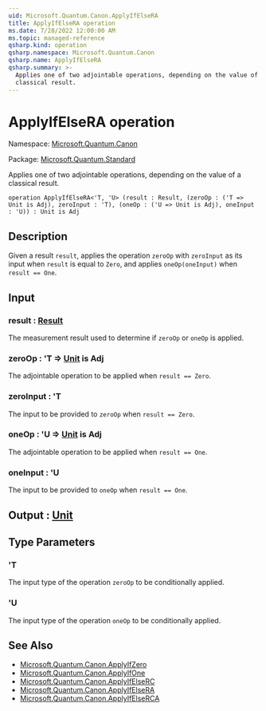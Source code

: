 ```yaml
---
uid: Microsoft.Quantum.Canon.ApplyIfElseRA
title: ApplyIfElseRA operation
ms.date: 7/28/2022 12:00:00 AM
ms.topic: managed-reference
qsharp.kind: operation
qsharp.namespace: Microsoft.Quantum.Canon
qsharp.name: ApplyIfElseRA
qsharp.summary: >-
  Applies one of two adjointable operations, depending on the value of a
  classical result.
---
```


# ApplyIfElseRA operation

Namespace: [Microsoft.Quantum.Canon](xref:Microsoft.Quantum.Canon)

Package: [Microsoft.Quantum.Standard](https://nuget.org/packages/Microsoft.Quantum.Standard)


Applies one of two adjointable operations, depending on the value of aclassical result.

```qsharp
operation ApplyIfElseRA<'T, 'U> (result : Result, (zeroOp : ('T => Unit is Adj), zeroInput : 'T), (oneOp : ('U => Unit is Adj), oneInput : 'U)) : Unit is Adj
```


## Description

Given a result `result`, applies the operation `zeroOp` with `zeroInput` asits input when `result` is equal to `Zero`, and applies `oneOp(oneInput)`when `result == One`.

## Input

### result : [Result](xref:microsoft.quantum.qsharp.valueliterals#result-literal)

The measurement result used to determine if `zeroOp` or `oneOp` isapplied.


### zeroOp : 'T => [Unit](xref:microsoft.quantum.qsharp.valueliterals#unit-literal)  is Adj

The adjointable operation to be applied when `result == Zero`.


### zeroInput : 'T

The input to be provided to `zeroOp` when `result == Zero`.


### oneOp : 'U => [Unit](xref:microsoft.quantum.qsharp.valueliterals#unit-literal)  is Adj

The adjointable operation to be applied when `result == One`.


### oneInput : 'U

The input to be provided to `oneOp` when `result == One`.



## Output : [Unit](xref:microsoft.quantum.qsharp.valueliterals#unit-literal)



## Type Parameters

### 'T

The input type of the operation `zeroOp` to be conditionally applied.
### 'U

The input type of the operation `oneOp` to be conditionally applied.

## See Also

- [Microsoft.Quantum.Canon.ApplyIfZero](xref:Microsoft.Quantum.Canon.ApplyIfZero)
- [Microsoft.Quantum.Canon.ApplyIfOne](xref:Microsoft.Quantum.Canon.ApplyIfOne)
- [Microsoft.Quantum.Canon.ApplyIfElseRC](xref:Microsoft.Quantum.Canon.ApplyIfElseRC)
- [Microsoft.Quantum.Canon.ApplyIfElseRA](xref:Microsoft.Quantum.Canon.ApplyIfElseRA)
- [Microsoft.Quantum.Canon.ApplyIfElseRCA](xref:Microsoft.Quantum.Canon.ApplyIfElseRCA)
